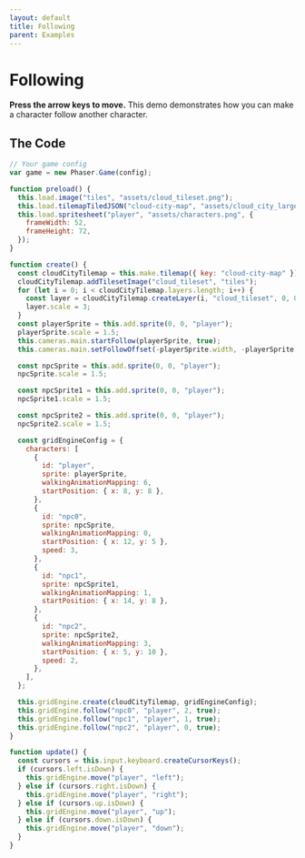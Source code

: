 ```yaml
---
layout: default
title: Following
parent: Examples
---
```


# Following

**Press the arrow keys to move.** This demo demonstrates how you can make a character follow another character.

<div id="game"></div>

<script src="js/phaser.min.js"></script>
<script src="js/grid-engine-2.10.2.min.js"></script>
<script src="js/getBasicConfig.js"></script>

<script>
  const config = getBasicConfig(preload, create, update);
  const game = new Phaser.Game(config);

  function preload() {
    this.load.image("tiles", "assets/cloud_tileset.png");
    this.load.tilemapTiledJSON("cloud-city-map", "assets/cloud_city_large.json");
    this.load.spritesheet("player", "assets/characters.png", {
      frameWidth: 52,
      frameHeight: 72,
    });
  }

  function create() {
    const cloudCityTilemap = this.make.tilemap({ key: "cloud-city-map" });
    cloudCityTilemap.addTilesetImage("cloud_tileset", "tiles");
    for (let i = 0; i < cloudCityTilemap.layers.length; i++) {
      const layer = cloudCityTilemap.createLayer(i, "cloud_tileset", 0, 0);
      layer.scale = 3;
    }
    const playerSprite = this.add.sprite(0, 0, "player");
    playerSprite.scale = 1.5;
    this.cameras.main.startFollow(playerSprite, true);
    this.cameras.main.setFollowOffset(-playerSprite.width, -playerSprite.height);

    const npcSprite = this.add.sprite(0, 0, "player");
    npcSprite.scale = 1.5;

    const npcSprite1 = this.add.sprite(0, 0, "player");
    npcSprite1.scale = 1.5;

    const npcSprite2 = this.add.sprite(0, 0, "player");
    npcSprite2.scale = 1.5;

    const gridEngineConfig = {
      characters: [
        {
          id: "player",
          sprite: playerSprite,
          walkingAnimationMapping: 6,
          startPosition: {x: 8, y: 8},
        },
        {
          id: "npc0",
          sprite: npcSprite,
          walkingAnimationMapping: 0,
          startPosition: {x: 12, y: 5},
          speed: 3,
        },
        {
          id: "npc1",
          sprite: npcSprite1,
          walkingAnimationMapping: 1,
          startPosition: {x: 14, y: 8},
        },
        {
          id: "npc2",
          sprite: npcSprite2,
          walkingAnimationMapping: 3,
          startPosition: {x: 5, y: 10},
          speed: 2,
        },
      ],
    };

    this.gridEngine.create(cloudCityTilemap, gridEngineConfig);
    this.gridEngine.follow("npc0", "player", 2, true);
    this.gridEngine.follow("npc1", "player", 1, true);
    this.gridEngine.follow("npc2", "player", 0, true);
  }

  function update() {
    const cursors = this.input.keyboard.createCursorKeys();
    if (cursors.left.isDown) {
      this.gridEngine.move("player", "left");
    } else if (cursors.right.isDown) {
      this.gridEngine.move("player", "right");
    } else if (cursors.up.isDown) {
      this.gridEngine.move("player", "up");
    } else if (cursors.down.isDown) {
      this.gridEngine.move("player", "down");
    }
  }
</script>

## The Code

```javascript
// Your game config
var game = new Phaser.Game(config);

function preload() {
  this.load.image("tiles", "assets/cloud_tileset.png");
  this.load.tilemapTiledJSON("cloud-city-map", "assets/cloud_city_large.json");
  this.load.spritesheet("player", "assets/characters.png", {
    frameWidth: 52,
    frameHeight: 72,
  });
}

function create() {
  const cloudCityTilemap = this.make.tilemap({ key: "cloud-city-map" });
  cloudCityTilemap.addTilesetImage("cloud_tileset", "tiles");
  for (let i = 0; i < cloudCityTilemap.layers.length; i++) {
    const layer = cloudCityTilemap.createLayer(i, "cloud_tileset", 0, 0);
    layer.scale = 3;
  }
  const playerSprite = this.add.sprite(0, 0, "player");
  playerSprite.scale = 1.5;
  this.cameras.main.startFollow(playerSprite, true);
  this.cameras.main.setFollowOffset(-playerSprite.width, -playerSprite.height);

  const npcSprite = this.add.sprite(0, 0, "player");
  npcSprite.scale = 1.5;

  const npcSprite1 = this.add.sprite(0, 0, "player");
  npcSprite1.scale = 1.5;

  const npcSprite2 = this.add.sprite(0, 0, "player");
  npcSprite2.scale = 1.5;

  const gridEngineConfig = {
    characters: [
      {
        id: "player",
        sprite: playerSprite,
        walkingAnimationMapping: 6,
        startPosition: { x: 8, y: 8 },
      },
      {
        id: "npc0",
        sprite: npcSprite,
        walkingAnimationMapping: 0,
        startPosition: { x: 12, y: 5 },
        speed: 3,
      },
      {
        id: "npc1",
        sprite: npcSprite1,
        walkingAnimationMapping: 1,
        startPosition: { x: 14, y: 8 },
      },
      {
        id: "npc2",
        sprite: npcSprite2,
        walkingAnimationMapping: 3,
        startPosition: { x: 5, y: 10 },
        speed: 2,
      },
    ],
  };

  this.gridEngine.create(cloudCityTilemap, gridEngineConfig);
  this.gridEngine.follow("npc0", "player", 2, true);
  this.gridEngine.follow("npc1", "player", 1, true);
  this.gridEngine.follow("npc2", "player", 0, true);
}

function update() {
  const cursors = this.input.keyboard.createCursorKeys();
  if (cursors.left.isDown) {
    this.gridEngine.move("player", "left");
  } else if (cursors.right.isDown) {
    this.gridEngine.move("player", "right");
  } else if (cursors.up.isDown) {
    this.gridEngine.move("player", "up");
  } else if (cursors.down.isDown) {
    this.gridEngine.move("player", "down");
  }
}
```
